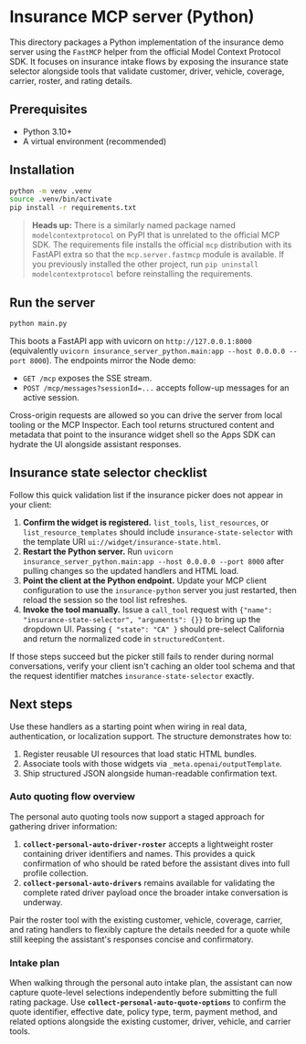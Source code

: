 # Insurance MCP server (Python)

This directory packages a Python implementation of the insurance demo server using the `FastMCP` helper from the official Model Context Protocol SDK. It focuses on insurance intake flows by exposing the insurance state selector alongside tools that validate customer, driver, vehicle, coverage, carrier, roster, and rating details.

## Prerequisites

- Python 3.10+
- A virtual environment (recommended)

## Installation

```bash
python -m venv .venv
source .venv/bin/activate
pip install -r requirements.txt
```

> **Heads up:** There is a similarly named package named `modelcontextprotocol`
> on PyPI that is unrelated to the official MCP SDK. The requirements file
> installs the official `mcp` distribution with its FastAPI extra so that the
> `mcp.server.fastmcp` module is available. If you previously installed the
> other project, run `pip uninstall modelcontextprotocol` before reinstalling
> the requirements.

## Run the server

```bash
python main.py
```

This boots a FastAPI app with uvicorn on `http://127.0.0.1:8000` (equivalently `uvicorn insurance_server_python.main:app --host 0.0.0.0 --port 8000`). The endpoints mirror the Node demo:

- `GET /mcp` exposes the SSE stream.
- `POST /mcp/messages?sessionId=...` accepts follow-up messages for an active session.

Cross-origin requests are allowed so you can drive the server from local tooling or the MCP Inspector. Each tool returns structured content and metadata that point to the insurance widget shell so the Apps SDK can hydrate the UI alongside assistant responses.

## Insurance state selector checklist

Follow this quick validation list if the insurance picker does not appear in your client:

1. **Confirm the widget is registered.** `list_tools`, `list_resources`, or `list_resource_templates` should include `insurance-state-selector` with the template URI `ui://widget/insurance-state.html`.
2. **Restart the Python server.** Run `uvicorn insurance_server_python.main:app --host 0.0.0.0 --port 8000` after pulling changes so the updated handlers and HTML load.
3. **Point the client at the Python endpoint.** Update your MCP client configuration to use the `insurance-python` server you just restarted, then reload the session so the tool list refreshes.
4. **Invoke the tool manually.** Issue a `call_tool` request with `{"name": "insurance-state-selector", "arguments": {}}` to bring up the dropdown UI. Passing `{ "state": "CA" }` should pre-select California and return the normalized code in `structuredContent`.

If those steps succeed but the picker still fails to render during normal conversations, verify your client isn't caching an older tool schema and that the request identifier matches `insurance-state-selector` exactly.

## Next steps

Use these handlers as a starting point when wiring in real data, authentication, or localization support. The structure demonstrates how to:

1. Register reusable UI resources that load static HTML bundles.
2. Associate tools with those widgets via `_meta.openai/outputTemplate`.
3. Ship structured JSON alongside human-readable confirmation text.


### Auto quoting flow overview

The personal auto quoting tools now support a staged approach for gathering driver information:

1. **`collect-personal-auto-driver-roster`** accepts a lightweight roster containing driver identifiers and names. This provides a quick confirmation of who should be rated before the assistant dives into full profile collection.
2. **`collect-personal-auto-drivers`** remains available for validating the complete rated driver payload once the broader intake conversation is underway.

Pair the roster tool with the existing customer, vehicle, coverage, carrier, and rating handlers to flexibly capture the details needed for a quote while still keeping the assistant's responses concise and confirmatory.

### Intake plan

When walking through the personal auto intake plan, the assistant can now capture quote-level selections independently before submitting the full rating package. Use **`collect-personal-auto-quote-options`** to confirm the quote identifier, effective date, policy type, term, payment method, and related options alongside the existing customer, driver, vehicle, and carrier tools.
